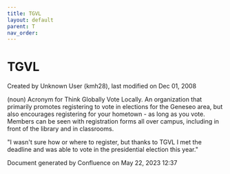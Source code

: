 ```yaml
---
title: TGVL
layout: default
parent: T
nav_order:
---
```


# TGVL

Created by  Unknown User (kmh28), last modified on Dec 01, 2008

(noun) Acronym for Think Globally Vote Locally. An organization that primarily promotes registering to vote in elections for the Geneseo area, but also encourages registering for your hometown - as long as you vote. Members can be seen with registration forms all over campus, including in front of the library and in classrooms.

&quot;I wasn't sure how or where to register, but thanks to TGVL I met the deadline and was able to vote in the presidential election this year.&quot; 

Document generated by Confluence on May 22, 2023 12:37


